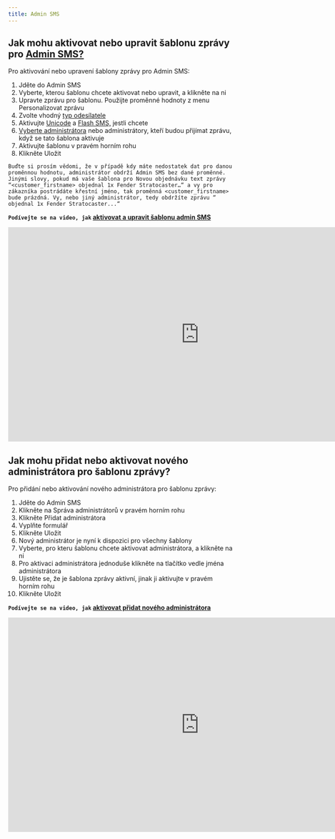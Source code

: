 ```yaml
---
title: Admin SMS
---
```


## Jak mohu aktivovat nebo upravit šablonu zprávy pro [Admin SMS?](https://www.bulkgate.com/cs/sms-modul/#administratorske-informacni-sms)
Pro aktivování nebo upravení šablony zprávy pro Admin SMS:
1.	Jděte do Admin SMS
2.	Vyberte, kterou šablonu chcete aktivovat nebo upravit, a klikněte na ni
3.	Upravte zprávu pro šablonu. Použijte proměnné hodnoty z menu Personalizovat zprávu
4.	Zvolte vhodný [typ odesílatele](sender-type.md#co-je-typ-odesílatele-a-jak-ho-můžu-použít)
5.	Aktivujte [Unicode](unicode.md#co-je-to-unicode) a [Flash SMS,](flash-sms.md#co-je-to-flash-sms) jestli chcete
6.	[Vyberte administrátora](admin-sms.md#jak-mohu-přidat-nebo-aktivovat-nového-administrátora-pro-šablonu-zprávy) nebo administrátory, kteří budou přijímat zprávu, když se tato šablona aktivuje
7.	Aktivujte šablonu v pravém horním rohu
8.	Klikněte Uložit

`Buďte si prosím vědomi, že v případě kdy máte nedostatek dat pro danou proměnnou hodnotu, administrátor obdrží Admin SMS bez dané proměnné.  Jinými slovy, pokud má vaše šablona pro Novou objednávku text zprávy “<customer_firstname> objednal 1x Fender Stratocaster…“ a vy pro zákazníka postrádáte křestní jméno, tak proměnná <customer_firstname> bude prázdná. Vy, nebo jiný administrátor, tedy obdržíte zprávu “ objednal 1x Fender Stratocaster...“`

**`Podívejte se na video, jak` [aktivovat a upravit šablonu admin SMS](https://youtu.be/I61hEyNwEz4)**

<iframe width="854" height="480" src="https://www.youtube.com/embed/I61hEyNwEz4" frameborder="0" allow="autoplay; encrypted-media" allowfullscreen></iframe>

## Jak mohu přidat nebo aktivovat nového administrátora pro šablonu zprávy?
Pro přidání nebo aktivování nového administrátora pro šablonu zprávy:
1.	Jděte do Admin SMS
2.	Klikněte na Správa administrátorů v pravém horním rohu
3.	Klikněte Přidat administrátora
4.	Vyplňte formulář
5.	Klikněte Uložit
6.	Nový administrátor je nyní k dispozici pro všechny šablony
7.	Vyberte, pro kteru šablonu chcete aktivovat administrátora, a klikněte na ni
8.	Pro aktivaci administrátora jednoduše klikněte na tlačítko vedle jména administrátora 
9.	Ujistěte se, že je šablona zprávy aktivní, jinak ji aktivujte v pravém horním rohu
10.	Klikněte Uložit

**`Podívejte se na video, jak` [aktivovat přidat nového administrátora](https://youtu.be/FrG_sMdnVjw)**

<iframe width="854" height="480" src="https://www.youtube.com/embed/FrG_sMdnVjw" frameborder="0" allow="autoplay; encrypted-media" allowfullscreen></iframe>
